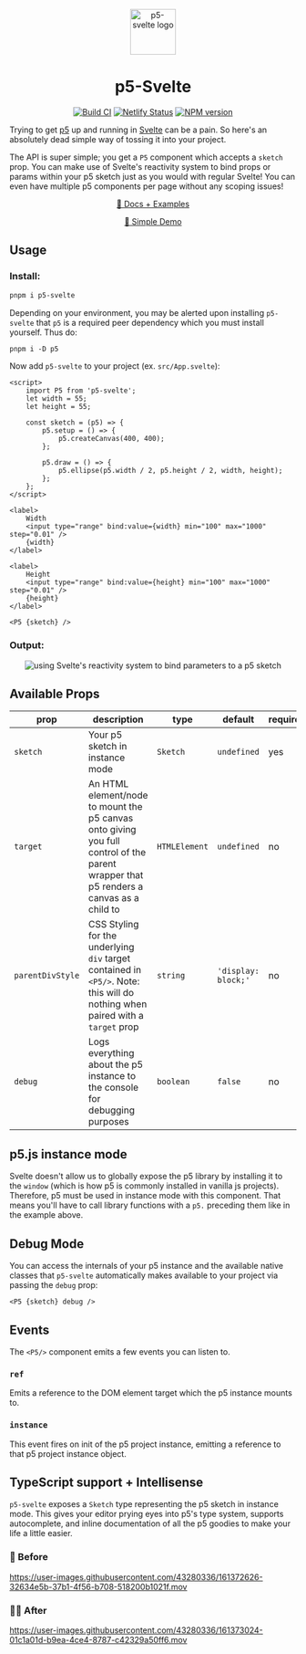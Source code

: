 <br>

<div align="center">
<img src="https://github.com/nico-mayer/p5vue/public/logo.svg" alt="p5-svelte logo" width="80" />
</div>

<h1 align="center">p5-Svelte</h1>

<p align="center">
<a href="https://github.com/tonyketcham/p5-svelte/actions/workflows/build.yml"><img src="https://img.shields.io/github/workflow/status/tonyketcham/p5-svelte/Build%20CI?logo=github" alt="Build CI"></a>
<a href="https://app.netlify.com/sites/p5-svelte/deploys"><img src="https://img.shields.io/netlify/7dd33ce7-b638-4540-83d1-4442ef026efc?logo=netlify&logoColor=white" alt="Netlify Status"></a>
<a href="https://www.npmjs.com/package/p5-svelte"><img src="https://img.shields.io/npm/v/p5-svelte?color=%23ed225d" alt="NPM version"></a>
</p>

Trying to get <a href="https://p5js.org/">p5</a> up and running in [Svelte](https://svelte.dev/) can be a pain. So here's an absolutely dead simple way of tossing it into your project.

The API is super simple; you get a <code>P5</code> component which accepts a <code>sketch</code> prop. You can make use of Svelte's reactivity system to bind props or params within your p5 sketch just as you would with regular Svelte! You can even have multiple p5 components per page without any scoping issues!

<p align="center">
	<a href="https://p5-svelte.netlify.app/" target="_blank">📘 Docs + Examples</a>
</p>

<p align="center">
	<a href="https://svelte.dev/repl/c5fd1d8347cd4e47afe0e519aedbb3a5?version=3.31.2" target="_blank">🌱 Simple Demo</a>
</p>

## Usage

### Install:

```ps
pnpm i p5-svelte
```

Depending on your environment, you may be alerted upon installing `p5-svelte` that `p5` is a required peer dependency which you must install yourself. Thus do:

```ps
pnpm i -D p5
```

Now add `p5-svelte` to your project (ex. `src/App.svelte`):

```svelte
<script>
	import P5 from 'p5-svelte';
	let width = 55;
	let height = 55;

	const sketch = (p5) => {
		p5.setup = () => {
			p5.createCanvas(400, 400);
		};

		p5.draw = () => {
			p5.ellipse(p5.width / 2, p5.height / 2, width, height);
		};
	};
</script>

<label>
	Width
	<input type="range" bind:value={width} min="100" max="1000" step="0.01" />
	{width}
</label>

<label>
	Height
	<input type="range" bind:value={height} min="100" max="1000" step="0.01" />
	{height}
</label>

<P5 {sketch} />
```

### Output:

<div align="center">
	<img src="https://dev-to-uploads.s3.amazonaws.com/i/ajyz894enhdgdvot441x.gif" alt="using Svelte's reactivity system to bind parameters to a p5 sketch" />
</div>

## Available Props

| prop             | description                                                                                                                           | type          | default             | required? |
| ---------------- | ------------------------------------------------------------------------------------------------------------------------------------- | ------------- | ------------------- | --------- |
| `sketch`         | Your p5 sketch in instance mode                                                                                                       | `Sketch`      | `undefined`         | yes       |
| `target`         | An HTML element/node to mount the p5 canvas onto giving you full control of the parent wrapper that p5 renders a canvas as a child to | `HTMLElement` | `undefined`         | no        |
| `parentDivStyle` | CSS Styling for the underlying `div` target contained in `<P5/>`. Note: this will do nothing when paired with a `target` prop         | `string`      | `'display: block;'` | no        |
| `debug`          | Logs everything about the p5 instance to the console for debugging purposes                                                           | `boolean`     | `false`             | no        |

## p5.js instance mode

Svelte doesn't allow us to globally expose the p5 library by installing it to the `window` (which is how p5 is commonly installed in vanilla js projects). Therefore, p5 must be used in instance mode with this component. That means you'll have to call library functions with a `p5.` preceding them like in the example above.

## Debug Mode

You can access the internals of your p5 instance and the available native classes that `p5-svelte` automatically makes available to your project via passing the `debug` prop:

```svelte
<P5 {sketch} debug />
```

## Events

The `<P5/>` component emits a few events you can listen to.

### `ref`

Emits a reference to the DOM element target which the p5 instance mounts to.

### `instance`

This event fires on init of the p5 project instance, emitting a reference to that p5 project instance object.

## TypeScript support + Intellisense

`p5-svelte` exposes a `Sketch` type representing the p5 sketch in instance mode. This gives your editor prying eyes into p5's type system, supports autocomplete, and inline documentation of all the p5 goodies to make your life a little easier.

### 😤 Before

https://user-images.githubusercontent.com/43280336/161372626-32634e5b-37b1-4f56-b708-518200b1021f.mov

### 🧙‍♀️ After

https://user-images.githubusercontent.com/43280336/161373024-01c1a01d-b9ea-4ce4-8787-c42329a50ff6.mov
